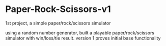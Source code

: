 # Paper-Rock-Scissors-v1
1st project, a simple paper/rock/scissors simulator

using a random number generator, built a playable paper/rock/scissors simulator with win/loss/tie result. 
version 1 proves initial base functionality
